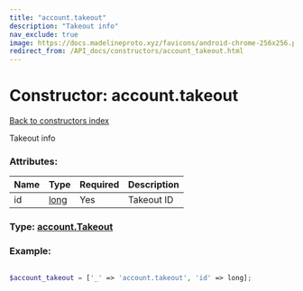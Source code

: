 ```yaml
---
title: "account.takeout"
description: "Takeout info"
nav_exclude: true
image: https://docs.madelineproto.xyz/favicons/android-chrome-256x256.png
redirect_from: /API_docs/constructors/account_takeout.html
---
```

# Constructor: account.takeout  
[Back to constructors index](/API_docs/constructors/index.html)



Takeout info

### Attributes:

| Name     |    Type       | Required | Description |
|----------|---------------|----------|-------------|
|id|[long](/API_docs/types/long.html) | Yes|Takeout ID|



### Type: [account.Takeout](/API_docs/types/account.Takeout.html)


### Example:

```php

$account_takeout = ['_' => 'account.takeout', 'id' => long];
```  
